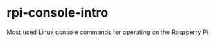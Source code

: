 rpi-console-intro
=================

Most used Linux console commands for operating on the Raspperry Pi
